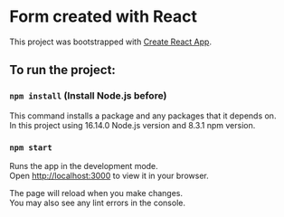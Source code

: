 # Form created with React

This project was bootstrapped with [Create React App](https://github.com/facebook/create-react-app).

## To run the project:
### `npm install` (Install Node.js before)

This command installs a package and any packages that it depends on.\
In this project using 16.14.0 Node.js version and 8.3.1 npm version.

### `npm start`

Runs the app in the development mode.\
Open [http://localhost:3000](http://localhost:3000) to view it in your browser.

The page will reload when you make changes.\
You may also see any lint errors in the console.

